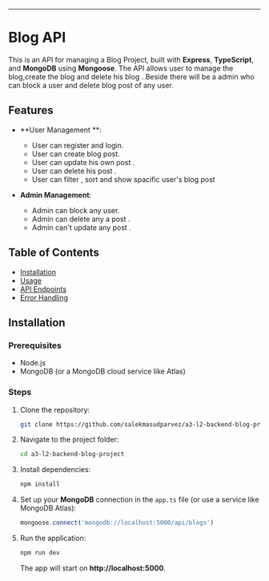 ---

# Blog API

This is an API for managing a Blog Project, built with **Express**, **TypeScript**, and **MongoDB** using **Mongoose**. The API allows user to manage the blog,create the blog and delete his blog . Beside there will be a admin who can block a user and delete blog post of any user.

## Features

- **User Management **:

  - User can register and login.
  - User can create blog post.
  - User can update his own post .
  - User can delete his post .
  - User can filter , sort and show spacific user's blog post

- **Admin Management**:

  - Admin can block any user.
  - Admin can delete any a post .
  - Admin can't update any post .


## Table of Contents

- [Installation](#installation)
- [Usage](#usage)
- [API Endpoints](#api-endpoints)
- [Error Handling](#error-handling)

## Installation

### Prerequisites

- Node.js
- MongoDB (or a MongoDB cloud service like Atlas)

### Steps

1. Clone the repository:

   ```bash
   git clone https://github.com/salekmasudparvez/a3-l2-backend-blog-project.git
   ```

2. Navigate to the project folder:

   ```bash
   cd a3-l2-backend-blog-project
   ```

3. Install dependencies:

   ```bash
   npm install
   ```

4. Set up your **MongoDB** connection in the `app.ts` file (or use a service like MongoDB Atlas):

   ```typescript
   mongoose.connect('mongodb://localhost:5000/api/blogs')
   ```

5. Run the application:

   ```bash
   npm run dev
   ```

   The app will start on **http://localhost:5000**.

